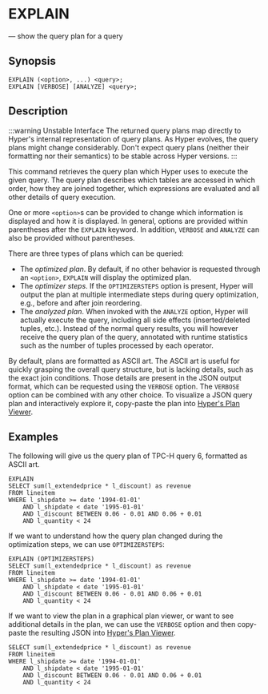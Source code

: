 # EXPLAIN

— show the query plan for a query

## Synopsis

```sql_template
EXPLAIN (<option>, ...) <query>;
EXPLAIN [VERBOSE] [ANALYZE] <query>;
```

## Description

:::warning Unstable Interface
The returned query plans map directly to Hyper's internal representation of query plans.
As Hyper evolves, the query plans might change considerably.
Don't expect query plans (neither their formatting nor their semantics) to be stable across Hyper versions.
:::


This command retrieves the query plan which Hyper uses to execute the given query.
The query plan describes which tables are accessed in which order, how they are joined together, which expressions are evaluated and all other details of query execution.

One or more `<option>`s can be provided to change which information is displayed and how it is displayed.
In general, options are provided within parentheses after the `EXPLAIN` keyword.
In addition, `VERBOSE` and `ANALYZE` can also be provided without parentheses.

There are three types of plans which can be queried:

* The *optimized plan*. By default, if no other behavior is requested through an `<option>`, `EXPLAIN` will display the optimized plan.
* The *optimizer steps*. If the `OPTIMIZERSTEPS` option is present, Hyper will output the plan at multiple intermediate steps during query optimization, e.g., before and after join reordering.
* The *analyzed plan*. When invoked with the `ANALYZE` option, Hyper will actually execute the query, including all side effects (inserted/deleted tuples, etc.). Instead of the normal query results, you will however receive the query plan of the query, annotated with runtime statistics such as the number of tuples processed by each operator.

By default, plans are formatted as ASCII art.
The ASCII art is useful for quickly grasping the overall query structure, but is lacking details, such as the exact join conditions.
Those details are present in the JSON output format, which can be requested using the `VERBOSE` option. 
The `VERBOSE` option can be combined with any other choice.
To visualize a JSON query plan and interactively explore it, copy-paste the plan into [Hyper's Plan Viewer](https://tableau.github.io/query-graphs/).

## Examples

The following will give us the query plan of TPC-H query 6, formatted as ASCII art.

```
EXPLAIN
SELECT sum(l_extendedprice * l_discount) as revenue
FROM lineitem
WHERE l_shipdate >= date '1994-01-01'
    AND l_shipdate < date '1995-01-01'
    AND l_discount BETWEEN 0.06 - 0.01 AND 0.06 + 0.01
    AND l_quantity < 24
```

If we want to understand how the query plan changed during the optimization steps, we can use `OPTIMIZERSTEPS`:

```
EXPLAIN (OPTIMIZERSTEPS)
SELECT sum(l_extendedprice * l_discount) as revenue
FROM lineitem
WHERE l_shipdate >= date '1994-01-01'
    AND l_shipdate < date '1995-01-01'
    AND l_discount BETWEEN 0.06 - 0.01 AND 0.06 + 0.01
    AND l_quantity < 24
```

If we want to view the plan in a graphical plan viewer, or want to see additional details in the plan, we can use the `VERBOSE` option and then copy-paste the resulting JSON into [Hyper's Plan Viewer](https://tableau.github.io/query-graphs/).

```
SELECT sum(l_extendedprice * l_discount) as revenue
FROM lineitem
WHERE l_shipdate >= date '1994-01-01'
    AND l_shipdate < date '1995-01-01'
    AND l_discount BETWEEN 0.06 - 0.01 AND 0.06 + 0.01
    AND l_quantity < 24
```

